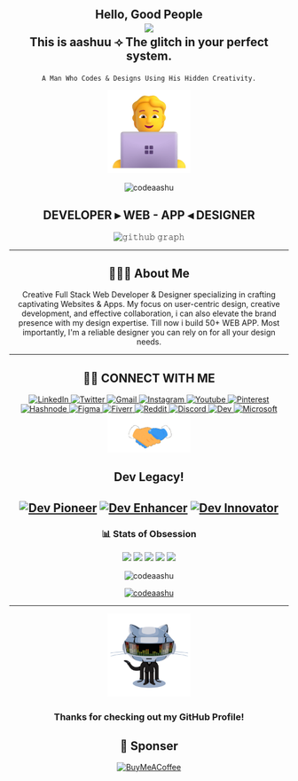 <div align="center">
<!-- <img src="https://camo.githubusercontent.com/904e617cbe479d2db4ef9bad0c4a4aaca99da24156b9f19bc440e9fb284d21ac/68747470733a2f2f666f6e74732e677374617469632e636f6d2f732f652f6e6f746f656d6f6a692f6c61746573742f31663434625f31663366622f3531322e77656270" width="40px"> -->
	
<!-- <img src="https://raw.githubusercontent.com/Tarikul-Islam-Anik/Animated-Fluent-Emojis/master/Emojis/Travel%20and%20places/High%20Voltage.png" alt="High Voltage" width="25" height="25"/> -->
	
<h2 align="center"> <b>Hello, Good People</b><br><img src="https://camo.githubusercontent.com/904e617cbe479d2db4ef9bad0c4a4aaca99da24156b9f19bc440e9fb284d21ac/68747470733a2f2f666f6e74732e677374617469632e636f6d2f732f652f6e6f746f656d6f6a692f6c61746573742f31663434625f31663366622f3531322e77656270" width="40px"><br>This is aashuu  ⟢  The glitch in your perfect system.</h2>

`A Man Who Codes & Designs Using His Hidden Creativity.`

<a href="#"><img src="assets/technologist.png" width="150"></a>
<p align="center"> <img src="https://komarev.com/ghpvc/?username=codeaashu&label=Profile%20views&color=0e75b6&style=flat" alt="codeaashu" /> </p>
<p align="center">
	<h2 align="center">DEVELOPER ▸ WEB - APP ◂ DESIGNER</h2>
</p>

![𝚐𝚒𝚝𝚑𝚞𝚋 𝚐𝚛𝚊𝚙𝚑](https://github-readme-activity-graph.vercel.app/graph?username=codeaashu&theme=react-dark&hide_border=true&area=true) <hr>

## 🙋🏻‍♂️ **About Me**

Creative Full Stack Web Developer & Designer specializing in crafting captivating Websites & Apps. My focus on user-centric design, creative development, and effective collaboration, i can also elevate the brand presence with my design expertise. Till now i build 50+ WEB APP. 
Most importantly, I'm a reliable designer you can rely on for all your design needs.
</div><hr>

<div align="center">

## 🤝🏻 **CONNECT WITH ME**

<a  href="https://www.linkedin.com/in/ashutoshkumaraashu/">
    <img src="https://img.shields.io/badge/LinkedIn-00384d?style=for-the-badge&logo=linkedin&logoColor=white" title="LinkedIn"  alt="LinkedIn"/>
</a>
<a href="https://x.com/warrior_aashuu"> 
    <img src="https://img.shields.io/badge/Twitter-00384d?style=for-the-badge&logo=x&logoColor=white" title="Twitter"  alt="Twitter"/>
</a>
<a href="mailto:hellow.ashutosh@gmail.com"> 
    <img src="https://img.shields.io/badge/Gmail-00384d?style=for-the-badge&logo=gmail&logoColor=white" title="Gmail"  alt="Gmail"/>
</a>
<a href="https://www.instagram.com/warrior_aashuu/"> 
    <img src="https://img.shields.io/badge/Instagram-00384d?style=for-the-badge&logo=instagram&logoColor=white" title="Instagram"  alt="Instagram"/>
</a>
<a href="https://www.youtube.com/@creativityofaashu"> 
    <img src="https://img.shields.io/badge/YouTube-00384d?style=for-the-badge&logo=youtube&logoColor=white" title="Youtube"  alt="Youtube"/>
</a>
<a href="https://in.pinterest.com/codeaashu/"> 
    <img src="https://img.shields.io/badge/Pinterest-00384d?style=for-the-badge&logo=pinterest&logoColor=white" title="Pinterest"  alt="Pinterest"/>
</a>
<a href="https://hashnode.com/@codeaashu"> 
    <img src="https://img.shields.io/badge/hashnode-00384d?style=for-the-badge&logo=hashnode&logoColor=white" title="Hashnode"  alt="Hashnode"/>
</a>
<a href="https://www.figma.com/@codeaashu"> 
    <img src="https://img.shields.io/badge/Figma-00384d?style=for-the-badge&logo=figma&logoColor=white" title="Figma"  alt="Figma"/>
</a>
<a href="https://www.fiverr.com/warrior_aashuu"> 
    <img src="https://img.shields.io/badge/Fiverr-00384d?style=for-the-badge&logo=fiverr&logoColor=white" title="Fiverr"  alt="Fiverr"/>
</a>
<a href="https://www.reddit.com/user/warrior_aashuu/"> 
    <img src="https://img.shields.io/badge/Reddit-00384d?style=for-the-badge&logo=reddit&logoColor=white" title="Reddit"  alt="Reddit"/>
</a>
<a href="https://discord.com/channels/@warrior_aashuu"> 
    <img src="https://img.shields.io/badge/Discord-00384d?style=for-the-badge&logo=discord&logoColor=white" title="Discord"  alt="Discord"/>
</a>
<a href="https://dev.to/codeaashu"> 
    <img src="https://img.shields.io/badge/Dev-00384d?style=for-the-badge&logo=dev&logoColor=white" title="Dev"  alt="Dev"/>
</a>
<a href="https://learn.microsoft.com/en-gb/users/ashutoshkumar-0101/"> 
    <img src="https://img.shields.io/badge/Microsoft-00384d?style=for-the-badge&logo=microsoft&logoColor=white" title="Microsoft"  alt="Microsoft"/>
</a><br>


<img src="assets/hi.gif" width="150">


<h2 align="center">Dev Legacy!<h2>  
<p align="center">
  <a href="https://www.devdisplay.org/profile/codeaashu" target="_blank"><img align="center" src="assets/DevPioneerpng.gif" alt="Dev Pioneer" height="200" width="200" /></a>
  <a href="https://www.devdisplay.org/profile/codeaashu" target="_blank"><img align="center" src="assets/DevEnhancerpng.gif" alt="Dev Enhancer" height="200" width="200" /></a>
  <a href="https://www.devdisplay.org/profile/codeaashu" target="_blank"><img align="center" src="assets/DevInnovatorpng.gif" alt="Dev Innovator" height="200" width="200" /></a>
</p>

<!--<div align="center">
<h1><img src="https://raw.githubusercontent.com/Tarikul-Islam-Anik/Telegram-Animated-Emojis/main/Activity/Confetti%20Ball.webp" alt="Confetti Ball" width="25" height="25" /> Dev Legacy! <img src="https://raw.githubusercontent.com/Tarikul-Islam-Anik/Telegram-Animated-Emojis/main/Activity/Confetti%20Ball.webp" alt="Confetti Ball" width="25" height="25" /></h1>

| <img src="assets/DevPioneerpng.gif"> | <img src="assets/DevEnhancerpng.gif"> | <img src="assets/DevInnovatorpng.gif"> |
| ------------------------------------------------------- | -------------------------------------------------------- | --------------------------------------------------------- |

</div>-->


<h3 align="center">📊 Stats of Obsession</h3>

![](http://github-profile-summary-cards.vercel.app/api/cards/profile-details?username=codeaashu&theme=aura)
![](http://github-profile-summary-cards.vercel.app/api/cards/repos-per-language?username=codeaashu&theme=aura)
![](http://github-profile-summary-cards.vercel.app/api/cards/most-commit-language?username=codeaashu&theme=aura)
![](http://github-profile-summary-cards.vercel.app/api/cards/stats?username=codeaashu&theme=aura)
![](http://github-profile-summary-cards.vercel.app/api/cards/productive-time?username=codeaashu&theme=aura&utcOffset=8)
<p><img align="center" src="https://github-readme-streak-stats.herokuapp.com/?user=codeaashu&border=true&border_color=00ACC1&theme=aura&disable_animations=true" alt="codeaashu" /></p>
</p>
<p align="center"> <a href="https://github.com/ryo-ma/github-profile-trophy"><img src="https://github-profile-trophy.vercel.app/?username=codeaashu&theme=aura" alt="codeaashu" /></a> </p>

<!--- <p align="center">
<img align="center" src="https://github-readme-stats.vercel.app/api?username=codeaashu&show_icons=true&rank_icon=github&border=true&border_color=ffffff&title_color=00ACC1&amp&icon_color=00ACC1&amp&text_color=FFFFFF&amp&bg_color=14141c&count_private=true&include_all_commits=true&show=reviews,discussions_started,discussions_answered,prs_merged,prs_merged_percentage"/>
</p> --->

<!--- <img align="center" height="195px" src="https://github-readme-stats.vercel.app/api/top-langs/?username=codeaashu&show_icons=true&border=true&border_color=ffffff&text_color=FFFFFF&bg_color=14141c&title_color=00ACC1&langs_count=15&layout=compact" /> --->

</div> <hr>

<div align="center">
<a href="#"><img src="assets/githubgif.gif" width="150"></a>
	
### **Thanks for checking out my GitHub Profile!**  

 ## 💌 Sponser

  [![BuyMeACoffee](https://img.buymeacoffee.com/button-api/?text=Buymeacoffee&emoji=&slug=codingstella&button_colour=FFDD00&font_colour=000000&font_family=Comic&outline_colour=000000&coffee_colour=ffffff)](https://www.buymeacoffee.com/codeaashu)

</div>  
